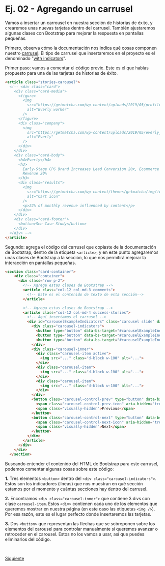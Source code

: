 # Ej. 02 - Agregando un carrusel

Vamos a insertar un carrousel en nuestra sección de historias de éxito, y crearemos unas nuevas tarjetas dentro del carrusel. También ajustaremos algunas clases con Bootstrap para mejorar la respuesta en pantallas pequeñas.

Primero, observa cómo la documentación nos indica qué cosas componen nuestro [carrusel](https://getbootstrap.com/docs/5.1/components/carousel/). El tipo de carrusel que insertaremos en el proyecto es el denominado "[with indicators](https://getbootstrap.com/docs/5.1/components/carousel/#with-indicators)".

Primer paso: vamos a comentar el código previo. Este es el que habías propuesto para una de las tarjetas de historias de éxito.

```html
<article class="stories-carousel">
  <!-- <div class="card">
    <div class="card-media">
      <figure>
        <img
          src="https://getmatcha.com/wp-content/uploads/2019/05/profile-headshot-square.png"
          alt="Everly worker"
        />
      </figure>
      <div class="company">
        <img
          src="https://getmatcha.com/wp-content/uploads/2019/05/everly_logo_blue_v3_x60@2x.png"
          alt="Everly"
        />
      </div>
    </div>
    <div class="card-body">
      <h4>Everly</h4>
      <h3>
        Early-Stage CPG Brand Increases Lead Conversion 20x, Ecommerce
        Revenue 20%
      </h3>
      <div class="results">
        <img
          src="https://getmatcha.com/wp-content/themes/getmatcha/img/icon_cart.png"
          alt="Cart icon"
        />
        <p>22% of monthly revenue influenced by content</p>
      </div>
    </div>
    <div class="card-footer">
      <button>See Case Study</button>
    </div>
  </div> -->
</article>
```
Segundo: agrega el código del carrusel que copiaste de la documentación de Bootstrap, dentro de la etiqueta `<article>`, y en este punto agregaremos unas clases de Bootstrap a la sección, lo que nos permitirá mejorar la interacción en pantallas pequeñas.

```html
<section class="card-container">
    <div class="container">
      <div class="row p-2">
        <!-- Agrega estas clases de Bootstrap -->
        <article class="col-12 col-md-8 comments">
          <!-- Este es el contenido de texto de esta sección-->
        </article>

        <!-- Agrega estas clases de Bootstrap -->
        <article class="col-12 col-md-4 success-stories">
          <!-- Aqui insertamos el carrusel -->
          <div id="carouselExampleIndicators" class="carousel slide" data-bs-ride="carousel">
            <div class="carousel-indicators">
              <button type="button" data-bs-target="#carouselExampleIndicators" data-bs-slide-to="0" class="active" aria-current="true" aria-label="Slide 1"></button>
              <button type="button" data-bs-target="#carouselExampleIndicators" data-bs-slide-to="1" aria-label="Slide 2"></button>
              <button type="button" data-bs-target="#carouselExampleIndicators" data-bs-slide-to="2" aria-label="Slide 3"></button>
            </div>
            <div class="carousel-inner">
              <div class="carousel-item active">
                <img src="..." class="d-block w-100" alt="...">
              </div>
              <div class="carousel-item">
                <img src="..." class="d-block w-100" alt="...">
              </div>
              <div class="carousel-item">
                <img src="..." class="d-block w-100" alt="...">
              </div>
            </div>
            <button class="carousel-control-prev" type="button" data-bs-target="#carouselExampleIndicators" data-bs-slide="prev">
              <span class="carousel-control-prev-icon" aria-hidden="true"></span>
              <span class="visually-hidden">Previous</span>
            </button>
            <button class="carousel-control-next" type="button" data-bs-target="#carouselExampleIndicators" data-bs-slide="next">
              <span class="carousel-control-next-icon" aria-hidden="true"></span>
              <span class="visually-hidden">Next</span>
            </button>
          </div>
        </article>
      </div>
    </div>
  </section>
```

Buscando entender el contenido del HTML de Bootstrap para este carrusel, podemos comentar algunas cosas sobre este código:

**1.** Tres elementos `<button>` dentro del `<div class="carousel-indicators">`. Estos son los
indicadores (líneas) que nos muestran en qué sección estamos por el momento y cuántas secciones hay dentro del carrusel.

**2.** Encontramos `<div class="carousel-inner">` que contiene 3 divs con clase `carousel-item`. Estos `<div>` contienen cada uno de los elementos que queremos mostrar en nuestra página (en este caso las
etiquetas `<img />`). Por esa razón, este es el lugar perfecto donde insertaremos las tarjetas.

**3.** Dos `<button>` que representan las flechas que
se sobreponen sobre los elementos del carousel para controlar manualmente si
queremos avanzar o retroceder en el carousel. Estos no los vamos a usar, así que puedes eliminarlos del código.

<br/>

[Siguiente](../reto-02)